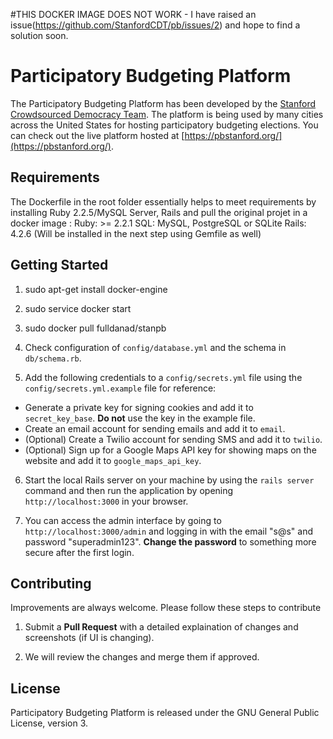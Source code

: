 #THIS DOCKER IMAGE DOES NOT WORK - I have raised an issue(https://github.com/StanfordCDT/pb/issues/2) and hope to find a solution soon. 

# **Participatory Budgeting Platform** #
The Participatory Budgeting Platform has been developed by the [Stanford Crowdsourced Democracy Team](http://voxpopuli.stanford.edu/). The platform is being used by many cities across the United States for hosting participatory budgeting elections. You can check out the live platform hosted at [https://pbstanford.org/](https://pbstanford.org/).



## **Requirements** ##
The Dockerfile in the root folder essentially helps to meet requirements by installing Ruby 2.2.5/MySQL Server, Rails and pull the original projet in a docker image :
Ruby: >= 2.2.1
SQL: MySQL, PostgreSQL or SQLite
Rails: 4.2.6 (Will be installed in the next step using Gemfile as well)

## **Getting Started** ##
1. sudo apt-get install docker-engine

2. sudo service docker start

3. sudo docker pull fulldanad/stanpb

4. Check configuration of ``config/database.yml`` and  the schema in ``db/schema.rb``.

5. Add the following credentials to a ``config/secrets.yml`` file using the ``config/secrets.yml.example`` file for reference:
  * Generate a private key for signing cookies and add it to ``secret_key_base``. **Do not** use the key in the example file.
  * Create an email account for sending emails and add it to `email`.
  * (Optional) Create a Twilio account for sending SMS and add it to ``twilio``.
  * (Optional) Sign up for a Google Maps API key for showing maps on the website and add it to `google_maps_api_key`.

6. Start the local Rails server on your machine by using the ``rails server`` command and then run the application by opening ``http://localhost:3000`` in your browser.

7. You can access the admin interface by going to ``http://localhost:3000/admin`` and logging in with the email "s@s" and password "superadmin123". **Change the password** to something more secure after the first login.

## **Contributing** ##
Improvements are always welcome. Please follow these steps to contribute

1. Submit a **Pull Request** with a detailed explaination of changes and screenshots (if UI is changing).

2. We will review the changes and merge them if approved.

## **License** ##
Participatory Budgeting Platform is released under the GNU General Public License, version 3.
